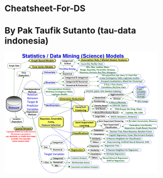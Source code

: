# Cheatsheet-For-DS
# By Pak Taufik Sutanto (tau-data indonesia)

<img src="Statistics_Models.png" alt="">
